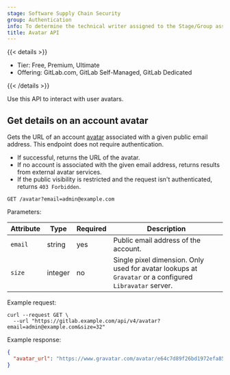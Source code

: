 ```yaml
---
stage: Software Supply Chain Security
group: Authentication
info: To determine the technical writer assigned to the Stage/Group associated with this page, see https://handbook.gitlab.com/handbook/product/ux/technical-writing/#assignments
title: Avatar API
---
```


{{< details >}}

- Tier: Free, Premium, Ultimate
- Offering: GitLab.com, GitLab Self-Managed, GitLab Dedicated

{{< /details >}}

Use this API to interact with user avatars.

## Get details on an account avatar

Gets the URL of an account [avatar](../user/profile/_index.md#access-your-user-settings) associated with a given public email address. This endpoint does not require authentication.

- If successful, returns the URL of the avatar.
- If no account is associated with the given email address, returns results from external avatar services.
- If the public visibility is restricted and the request isn't authenticated, returns `403 Forbidden`.

```plaintext
GET /avatar?email=admin@example.com
```

Parameters:

| Attribute | Type    | Required | Description |
| --------- | ------- | -------- | ----------- |
| `email`   | string  | yes      | Public email address of the account. |
| `size`    | integer | no       | Single pixel dimension. Only used for avatar lookups at `Gravatar` or a configured `Libravatar` server. |

Example request:

```shell
curl --request GET \
  --url "https://gitlab.example.com/api/v4/avatar?email=admin@example.com&size=32"
```

Example response:

```json
{
  "avatar_url": "https://www.gravatar.com/avatar/e64c7d89f26bd1972efa854d13d7dd61?s=64&d=identicon"
}
```
